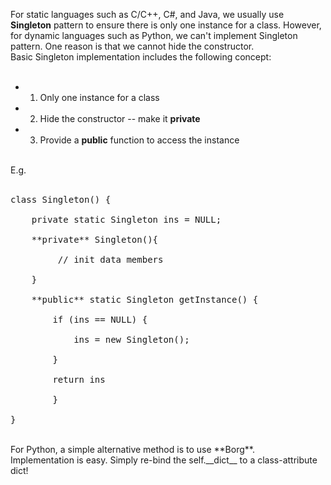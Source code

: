 For static languages such as C/C++, C#, and Java, we usually use **Singleton** pattern to ensure there is only one instance for a class.
However, for dynamic languages such as Python, we can't implement Singleton pattern. One reason is that we cannot hide the constructor.
<br/>
Basic Singleton implementation includes the following concept: <br/>
<br/>
* 1. Only one instance for a class <br/>
* 2. Hide the constructor -- make it **private** <br/>
* 3. Provide a **public** function to access the instance <br/>
<br/>
E.g.<br/>
<br/>
<pre>
class Singleton() { <br/>
	private static Singleton ins = NULL; <br/>
	**private** Singleton(){ <br/>
		 // init data members <br/> 
	} <br/>
	**public** static Singleton getInstance() { <br/>
		if (ins == NULL) { <br/>
			ins = new Singleton();<br/>
		}<br/>
		return ins<br/>
		}<br/>
}</pre>
<br/>
For Python, a simple alternative method is to use **Borg**.<br/>
Implementation is easy. Simply re-bind the self.__dict__ to a class-attribute dict!<br/>
